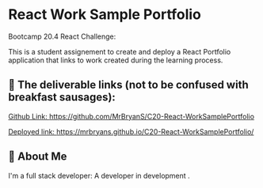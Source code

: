 
# React Work Sample Portfolio


Bootcamp 20.4 React Challenge:  

This is a student assignement to create and deploy a React Portfolio application that links to work created during the learning process.






## 🔗 The deliverable links (not to be confused with breakfast sausages):

[Github Link: https://github.com/MrBryanS/C20-React-WorkSamplePortfolio  ](https://github.com/MrBryanS/C20-React-WorkSamplePortfolio)

[Deployed link: https://mrbryans.github.io/C20-React-WorkSamplePortfolio/
](https://mrbryans.github.io/C20-React-WorkSamplePortfolio/)


## 🚀 About Me
I'm a full stack developer: A developer in development
.

